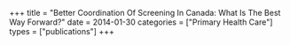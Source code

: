 +++
title = "Better Coordination Of Screening In Canada: What Is The Best Way Forward?"
date = 2014-01-30
categories = ["Primary Health Care"]
types = ["publications"]
+++
